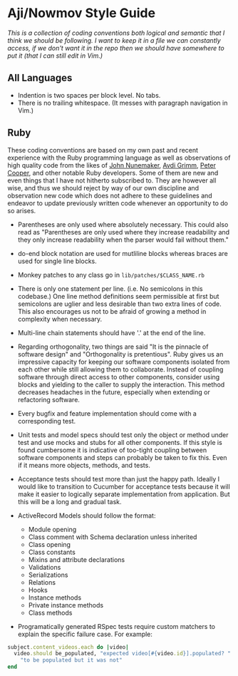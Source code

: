 Aji/Nowmov Style Guide
======================
*This is a collection of coding conventions both logical and semantic that I
think we should be following. I want to keep it in a file we can constantly
access, if we don't want it in the repo then we should have somewhere to put it
(that I can still edit in Vim.)*

## All Languages ##
- Indention is two spaces per block level. No tabs.
- There is no trailing whitespace. (It messes with paragraph navigation in Vim.)

## Ruby ##
These coding conventions are based on my own past and recent experience with the
Ruby programming language as well as observations of high quality code from the
likes of [John Nunemaker][JN], [Avdi Grimm][AG], [Peter Cooper][PC], and other
notable Ruby developers. Some of them are new and even things that I have not
hitherto subscribed to. They are however all wise, and thus we should reject
by way of our own discipline and observation new code which does not adhere
to these guidelines and endeavor to update previously written code whenever an
opportunity to do so arises.

- Parentheses are only used where absolutely necessary. This could also read as
  "Parentheses are only used where they increase readability and they only
  increase readability when the parser would fail without them."

- do-end block notation are used for mutliline blocks whereas braces are used
  for single line blocks.

-  Monkey patches to any class go in `lib/patches/$CLASS_NAME.rb`

- There is only one statement per line. (i.e. No semicolons in this codebase.)
  One line method definitions seem permissible at first but semicolons are
  uglier and less desirable than two extra lines of code. This also encourages
  us not to be afraid of growing a method in complexity when necessary.

- Multi-line chain statements should have '.' at the end of the line.

- Regarding orthogonality, two things are said "It is the pinnacle of software
  design" and "Orthogonality is pretentious". Ruby gives us an impressive
  capacity for keeping our software components isolated from each other while
  still allowing them to collaborate. Instead of coupling software through
  direct access to other components, consider using blocks and yielding to the
  caller to supply the interaction. This method decreases headaches in the
  future, especially when extending or refactoring software.

- Every bugfix and feature implementation should come with a corresponding test.

- Unit tests and model specs should test only the object or method under test
  and use mocks and stubs for all other components. If this style is found
  cumbersome it is indicative of too-tight coupling between software components
  and steps can probably be taken to fix this. Even if it means more objects,
  methods, and tests.

- Acceptance tests should test more than just the happy path. Ideally I would
  like to transition to Cucumber for acceptance tests because it will make it
  easier to logically separate implementation from application. But this will be
  a long and gradual task.

- ActiveRecord Models should follow the format:
  - Module opening
  - Class comment with Schema declaration unless inherited
  - Class opening
  - Class constants
  - Mixins and attribute declarations
  - Validations
  - Serializations
  - Relations
  - Hooks
  - Instance methods
  - Private instance methods
  - Class methods

- Programatically generated RSpec tests require custom matchers to explain the
specific failure case. For example:

```ruby
subject.content_videos.each do |video|
  video.should be_populated, "expected video[#{video.id}].populated? " +
    "to be populated but it was not"
end
```

[JN]: http://github.com/jnunemaker
[AG]: http://avdi.org
[PC]: http://peterc.org

